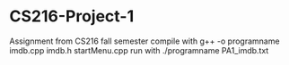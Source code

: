 # CS216-Project-1
Assignment from CS216 fall semester
compile with g++ -o programname imdb.cpp imdb.h startMenu.cpp
run with ./programname PA1_imdb.txt
